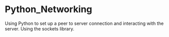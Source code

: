 # Python_Networking
Using Python to set up a peer to server connection and interacting with the server. Using the sockets library.
